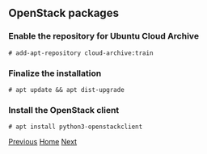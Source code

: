 ## OpenStack packages
### Enable the repository for Ubuntu Cloud Archive
```
# add-apt-repository cloud-archive:train
```

### Finalize the installation
```
# apt update && apt dist-upgrade
```

### Install the OpenStack client
```
# apt install python3-openstackclient
```

[Previous](https://github.com/kukkalli/OpenStack/blob/master/environment-setup/ntp.md#network-time-protocol-ntp)
[Home](https://github.com/kukkalli/OpenStack#environment-setup)
[Next](https://github.com/kukkalli/OpenStack/blob/master/environment-setup/sql.md#sql-database)